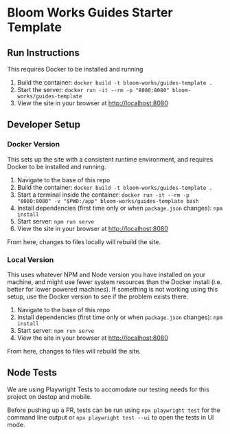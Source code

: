 # Bloom Works Guides Starter Template

## Run Instructions

This requires Docker to be installed and running

1. Build the container: `docker build -t bloom-works/guides-template .`
1. Start the server: `docker run -it --rm -p "8080:8080" bloom-works/guides-template`
1. View the site in your browser at [http://localhost:8080](http://localhost:8080)

## Developer Setup

### Docker Version

This sets up the site with a consistent runtime environment, and requires Docker to be installed and running.

1. Navigate to the base of this repo
1. Build the container: `docker build -t bloom-works/guides-template .`
1. Start a terminal inside the container: `docker run -it --rm -p "8080:8080" -v "$PWD:/app" bloom-works/guides-template bash`
1. Install dependencies (first time only or when `package.json` changes): `npm install`
1. Start server: `npm run serve`
1. View the site in your browser at [http://localhost:8080](http://localhost:8080)

From here, changes to files locally will rebuild the site.

### Local Version

This uses whatever NPM and Node version you have installed on your machine, and might use fewer system resources than the Docker install (i.e. better for lower powered machines). If something is not working using this setup, use the Docker version to see if the problem exists there.

1. Navigate to the base of this repo
1. Install dependencies (first time only or when `package.json` changes): `npm install`
1. Start server: `npm run serve`
1. View the site in your browser at [http://localhost:8080](http://localhost:8080)

From here, changes to files will rebuild the site.

## Node Tests

We are using Playwright Tests to accomodate our testing needs for this project on destop and mobile.

Before pushing up a PR, tests can be run using `npx playwright test` for the command line output or `npx playwright test --ui` to open the tests in UI mode.
